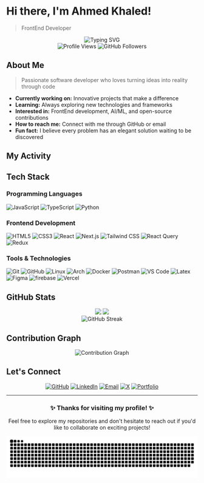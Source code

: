 # Hi there, I'm Ahmed Khaled!

> FrontEnd Developer

<div align="center">
  <img src="https://readme-typing-svg.herokuapp.com?font=Fira+Code&size=30&duration=3000&pause=1000&color=00D4FF&center=true&vCenter=true&width=600&lines=Welcome+to+my+GitHub+Profile!;Software+Developer;Always+Learning+New+Technologies;Building+Amazing+Projects!" alt="Typing SVG" />
</div>

<div align="center">
  <img src="https://komarev.com/ghpvc/?username=AhmedKhaledp-0&color=blue&style=flat-square&label=Profile+Views" alt="Profile Views" />
  <img src="https://img.shields.io/github/followers/AhmedKhaledp-0?label=Followers&style=flat-square&color=blue" alt="GitHub Followers" />
</div>

## About Me

> Passionate software developer who loves turning ideas into reality through code

- **Currently working on:** Innovative projects that make a difference
- **Learning:** Always exploring new technologies and frameworks
- **Interested in:** FrontEnd development, AI/ML, and open-source contributions
- **How to reach me:** Connect with me through GitHub or email
- **Fun fact:** I believe every problem has an elegant solution waiting to be discovered

## My Activity

<!--START_SECTION:activity-->

<!--END_SECTION:activity-->

## Tech Stack

<div align="left">

### Programming Languages

![JavaScript](https://img.shields.io/badge/JavaScript-F7DF1E?style=for-the-badge&logo=javascript&logoColor=black) ![TypeScript](https://img.shields.io/badge/TypeScript-007ACC?style=for-the-badge&logo=typescript&logoColor=white) ![Python](https://img.shields.io/badge/Python-3776AB?style=for-the-badge&logo=python&logoColor=white)

### Frontend Development

![HTML5](https://img.shields.io/badge/HTML5-E34F26?style=for-the-badge&logo=html5&logoColor=white) ![CSS3](https://img.shields.io/badge/CSS3-1572B6?style=for-the-badge&logo=css&logoColor=white) ![React](https://img.shields.io/badge/React-20232A?style=for-the-badge&logo=react&logoColor=61DAFB) ![Next.js](https://img.shields.io/badge/Next.js-000000?style=for-the-badge&logo=next.js&logoColor=white) ![Tailwind CSS](https://img.shields.io/badge/Tailwind_CSS-38B2AC?style=for-the-badge&logo=tailwind-css&logoColor=white) ![React Query](https://img.shields.io/badge/React_Query-FF4154?style=for-the-badge&logo=react-query&logoColor=white) ![Redux](https://img.shields.io/badge/Redux-764ABC?style=for-the-badge&logo=redux&logoColor=white)

### Tools & Technologies

![Git](https://img.shields.io/badge/Git-F05032?style=for-the-badge&logo=git&logoColor=white) ![GitHub](https://img.shields.io/badge/GitHub-181717?style=for-the-badge&logo=github&logoColor=white) ![Linux](https://img.shields.io/badge/Linux-FCC624?style=for-the-badge&logo=linux&logoColor=black) ![Arch](https://img.shields.io/badge/Arch-1793D1?style=for-the-badge&logo=arch-linux&logoColor=white) ![Docker](https://img.shields.io/badge/Docker-2496ED?style=for-the-badge&logo=docker&logoColor=white) ![Postman](https://img.shields.io/badge/Postman-FF6C37?style=for-the-badge&logo=postman&logoColor=white) ![VS Code](https://img.shields.io/badge/VS_Code-007ACC?style=for-the-badge&logo=visual-studio-code&logoColor=white) ![Latex](https://img.shields.io/badge/LaTeX-008080?style=for-the-badge&logo=latex&logoColor=white) ![Figma](https://img.shields.io/badge/Figma-F24E1E?style=for-the-badge&logo=figma&logoColor=white) ![firebase](https://img.shields.io/badge/Firebase-FFCA28?style=for-the-badge&logo=firebase&logoColor=black) ![Vercel](https://img.shields.io/badge/Vercel-000000?style=for-the-badge&logo=vercel&logoColor=white)

</div>

## GitHub Stats

<div align="center">
  <img height="180em" src="https://github-readme-stats.vercel.app/api?username=AhmedKhaledp-0&show_icons=true&theme=tokyonight&include_all_commits=true&count_private=true"/>
  <img height="180em" src="https://github-readme-stats.vercel.app/api/top-langs/?username=AhmedKhaledp-0&layout=compact&langs_count=8&theme=tokyonight"/>
</div>

<div align="center">
  <img src="https://github-readme-streak-stats.herokuapp.com/?user=AhmedKhaledp-0&theme=tokyonight" alt="GitHub Streak" />
</div>

## Contribution Graph

<div align="center">
  <img src="https://github-readme-activity-graph.vercel.app/graph?username=AhmedKhaledp-0&theme=tokyo-night&bg_color=1a1b27&color=be95ff&line=5bcdec&point=ffffff&area=true&hide_border=true" alt="Contribution Graph" />
</div>

## Let's Connect

<div align="center">

[![GitHub](https://img.shields.io/badge/GitHub-100000?style=for-the-badge&logo=github&logoColor=white)](https://github.com/AhmedKhaledp-0) [![LinkedIn](https://img.shields.io/badge/LinkedIn-0077B5?style=for-the-badge&logo=linkedin&logoColor=white)](https://www.linkedin.com/in/ahmed-khaled-fathi) [![Email](https://img.shields.io/badge/Email-D14836?style=for-the-badge&logo=gmail&logoColor=white)](mailto:ahmedkhaled8415230@gmail.com) [![X](https://img.shields.io/badge/x-100?style=for-the-badge&logo=x&logoColor=white)](https://x.com/AhmedKhaledp_0) [![Portfolio](https://img.shields.io/badge/Portfolio-475D56?style=for-the-badge&logo=headspace&logoColor=white)](https://ahmed-khaled-portfolio-0.vercel.app)

</div>

---

<div align="center">
  <h3>✨ Thanks for visiting my profile! ✨</h3>
  <p>Feel free to explore my repositories and don't hesitate to reach out if you'd like to collaborate on exciting projects!</p>
  
  <img src="https://raw.githubusercontent.com/Platane/snk/output/github-contribution-grid-snake.svg" alt="Snake animation" />
</div>
